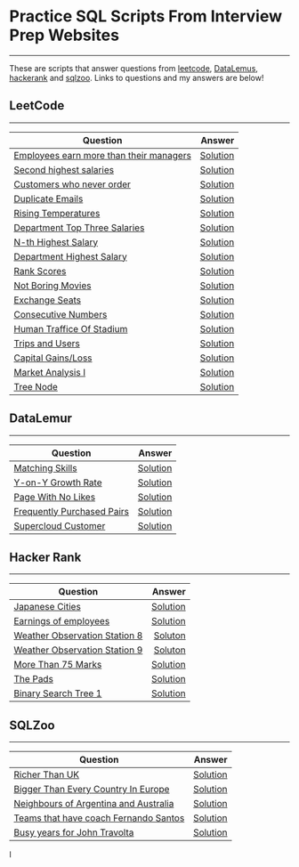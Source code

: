 # Practice SQL Scripts From Interview Prep Websites
------------

These are scripts that answer questions from <a href="https://leetcode.com">leetcode</a>, <a href="https://datalemur.com/">DataLemus</a>, <a href="https://hackerrank.com">hackerank</a> and <a href="http://sqlzoo.net">sqlzoo</a>. Links to questions and my answers are below!


## LeetCode 
-----------

| Question                | Answer                 |
|-------------------------|------------------------:|
| <a href="https://leetcode.com/problems/employees-earning-more-than-their-managers/description/">Employees earn more than their managers</a> | <a href="https://github.com/mdh266/SQL-Practice/blob/master/leetcode/employees_managers.sql">Solution</a> |
| <a href="https://leetcode.com/problems/second-highest-salary/description/">Second highest salaries</a> | <a href="https://github.com/mdh266/SQL-Practice/blob/master/leetcode/SecondHighestSalary.sql">Solution</a> |
| <a href="https://leetcode.com/problems/customers-who-never-order/">Customers who never order</a> | <a href="https://github.com/mdh266/SQL-Practice/blob/master/leetcode/CustomersDontOrder.sql">Solution</a> | 
| <a href="https://leetcode.com/problems/duplicate-emails/description/">Duplicate Emails</a> | <a href="https://github.com/mdh266/SQL-Practice/blob/master/leetcode/DuplicateEmails.sql">Solution</a> |
|[Rising Temperatures](https://leetcode.com/problems/rising-temperature) | [Solution](https://github.com/mdh266/SQL-Practice/blob/master/leetcode/RisingTemperatures.sql) |
|[Department Top Three Salaries](https://leetcode.com/problems/department-top-three-salaries/submissions/) | [Solution](https://github.com/mdh266/SQL-Practice/blob/master/leetcode/Top3DeptSalaries.sql) |
|[N-th Highest Salary](https://leetcode.com/problems/nth-highest-salary/) | [Solution](https://github.com/mdh266/SQL-Practice/blob/master/leetcode/NthHighestSalary.sql)|
|[Department Highest Salary](https://leetcode.com/problems/department-highest-salary/) | [Solution](https://github.com/mdh266/SQL-Practice/blob/master/leetcode/DeptHighestSalary.sql) |
| [Rank Scores](https://leetcode.com/problems/rank-scores/) | [Solution](https://github.com/mdh266/SQL-Practice/blob/master/leetcode/RankScores.sql) |
| [Not Boring Movies](https://leetcode.com/problems/not-boring-movies/) | [Solution](https://github.com/mdh266/SQL-Practice/blob/master/leetcode/notboringmovies.sql)|
| [Exchange Seats](https://leetcode.com/problems/exchange-seats/) | [Solution](https://github.com/mdh266/SQL-Practice/blob/master/leetcode/exchange-seats.sql)|
| [Consecutive Numbers](https://leetcode.com/problems/consecutive-numbers/) | [Solution](https://github.com/mdh266/SQL-Practice/blob/master/leetcode/ConsecutiveNumbers.sql)|
| [Human Traffice Of Stadium](https://leetcode.com/problems/human-traffic-of-stadium/) | [Solution](https://github.com/mdh266/SQL-Practice/blob/master/leetcode/HumanTrafficStadium.sql) |
| [Trips and Users](https://leetcode.com/problems/trips-and-users/) | [Solution](https://github.com/mdh266/SQL-Practice/blob/master/leetcode/trips_and_users.sql) |
|[Capital Gains/Loss](https://leetcode.com/problems/capital-gainloss/) | [Solution](https://github.com/mdh266/SQL-Practice/blob/master/leetcode/capital-gainloss.sql) |
|[Market Analysis I](https://leetcode.com/problems/market-analysis-i/) | [Solution](https://github.com/mdh266/SQL-Practice/blob/master/leetcode/market-analysis-i.sql) |
|[Tree Node](https://leetcode.com/problems/tree-node/) | [Solution](https://github.com/mdh266/SQL-Practice/blob/master/leetcode/tree-node.sql) |

## DataLemur
---------------
| Question                | Answer                 |
|-------------------------|------------------------:|
|[Matching Skills](https://datalemur.com/questions/matching-skills) | [Solution](https://github.com/mdh266/SQL-Practice/blob/master/datalemur/matching-skills.sql) |
| [Y-on-Y Growth Rate](https://datalemur.com/questions/yoy-growth-rate) | [Solution](https://github.com/mdh266/SQL-Practice/blob/master/datalemur/yoy-growth-rate.sql) |
| [Page With No Likes](https://datalemur.com/questions/sql-page-with-no-likes) | [Solution](https://github.com/mdh266/SQL-Practice/blob/master/datalemur/sql-page-with-no-likes.sql) |
| [Frequently Purchased Pairs](https://datalemur.com/questions/frequently-purchased-pairs) | [Solution](https://github.com/mdh266/SQL-Practice/blob/master/datalemur/frequently-purchased-pairs.sql) |
| [Supercloud Customer](https://datalemur.com/questions/supercloud-customer) | [Solution](https://github.com/mdh266/SQL-Practice/blob/master/datalemur/supercloud-customers.sql) |

 



## Hacker Rank
---------------

| Question                | Answer                 |
|-------------------------|------------------------:|
| [Japanese Cities](https://www.hackerrank.com/challenges/japanese-cities-attributes/problem) | [Solution](https://github.com/mdh266/SQL-Practice/blob/master/hackerrank/JapaneseCities.sql) |
| <a href="https://www.hackerrank.com/challenges/earnings-of-employees/">Earnings of employees</a> | <a href="https://github.com/mdh266/SQL-Practice/blob/master/hackerrank/EmployeeEarnings.sql">Solution</a> |
| [Weather Observation Station 8](https://www.hackerrank.com/challenges/weather-observation-station-8/problem) | [Soluton](https://github.com/mdh266/SQL-Practice/blob/master/hackerrank/WeatherStation8.sql) |
| [Weather Observation Station 9](https://www.hackerrank.com/challenges/weather-observation-station-9/problem) | [Soluton](https://github.com/mdh266/SQL-Practice/blob/master/hackerrank/WeatherStation9.sql) |
| [More Than 75 Marks](https://www.hackerrank.com/challenges/more-than-75-marks/problem) | [Solution](https://github.com/mdh266/SQL-Practice/blob/master/hackerrank/MoreThan75Marks.sql) |
| [The Pads](https://www.hackerrank.com/challenges/the-pads/problem) | [Solution](https://github.com/mdh266/SQL-Practice/blob/master/hackerrank/ThePads.sql) |
| [Binary Search Tree 1](https://www.hackerrank.com/challenges/binary-search-tree-1/)| [Solution](https://github.com/mdh266/SQL-Practice/blob/master/hackerrank/binary-serach-tree1.sql) |


## SQLZoo
------------

| Question                | Answer                 |
|-------------------------|------------------------:|
| <a href="https://sqlzoo.net/wiki/SELECT_within_SELECT_Tutorial">Richer Than UK</a> | <a href="https://github.com/mdh266/SQL-Practice/blob/master/sqlzoo/RicherThanUK.sql">Solution</a> |
| <a href="https://sqlzoo.net/wiki/SELECT_within_SELECT_Tutorial">Bigger Than Every Country In Europe</a> | <a href="https://github.com/mdh266/SQL-Practice/blob/master/sqlzoo/BiggerThanEurope.sql">Solution</a> |
| <a href="https://sqlzoo.net/wiki/SELECT_within_SELECT_Tutorial">Neighbours of Argentina and Australia</a> | <a href="https://github.com/mdh266/SQL-Practice/blob/master/sqlzoo/NeighborsOfArgentinaAndAustralia.sql">Solution</a> |
| <a href="http://sqlzoo.net/wiki/The_JOIN_operation">Teams that have coach Fernando Santos</a> | <a href="https://github.com/mdh266/SQL-Practice/blob/master/sqlzoo/TeamsThatHaveCoach.sql">Solution</a> |
| <a href="https://sqlzoo.net/wiki/More_JOIN_operations">Busy years for John Travolta</a> | <a href="https://github.com/mdh266/SQL-Practice/blob/master/sqlzoo/BusyYearsJohnTravolta.sql">Solution</a> |
l